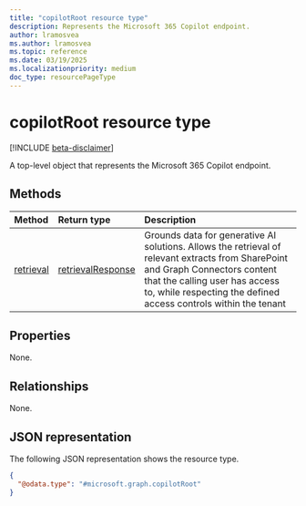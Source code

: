 ```yaml
---
title: "copilotRoot resource type"
description: Represents the Microsoft 365 Copilot endpoint.
author: lramosvea
ms.author: lramosvea
ms.topic: reference
ms.date: 03/19/2025
ms.localizationpriority: medium
doc_type: resourcePageType
---
```


# copilotRoot resource type


[!INCLUDE [beta-disclaimer](../../includes/beta-disclaimer.md)]

A top-level object that represents the Microsoft 365 Copilot endpoint.

## Methods
|Method|Return type|Description|
|:---|:---|:---|
|[retrieval](../api/copilotroot-retrieval.md)|[retrievalResponse](../resources/retrievalresponse.md)|Grounds data for generative AI solutions. Allows the retrieval of relevant extracts from SharePoint and Graph Connectors content that the calling user has access to, while respecting the defined access controls within the tenant|

## Properties

None.

## Relationships
None.

## JSON representation
The following JSON representation shows the resource type.
<!-- {
  "blockType": "resource",
  "keyProperty": "id",
  "@odata.type": "microsoft.graph.copilotRoot",
  "openType": false
}
-->
``` json
{
  "@odata.type": "#microsoft.graph.copilotRoot"
}
```